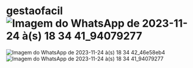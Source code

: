 # gestaofacil![Imagem do WhatsApp de 2023-11-24 à(s) 18 34 41_94079277](https://github.com/paulabeatrizsoliveira/gestaofacil/assets/142060967/9ec93dbf-83ab-4263-b4e0-3a0f0c55f5d1)
![Imagem do WhatsApp de 2023-11-24 à(s) 18 34 42_46e58eb4](https://github.com/paulabeatrizsoliveira/gestaofacil/assets/142060967/64030993-d549-43c9-bb83-1f9e994c8cfe)
![Imagem do WhatsApp de 2023-11-24 à(s) 18 34 41_94079277](https://github.com/paulabeatrizsoliveira/gestaofacil/assets/142060967/434b1fdb-ab06-457f-b923-e99e8df4e161)
